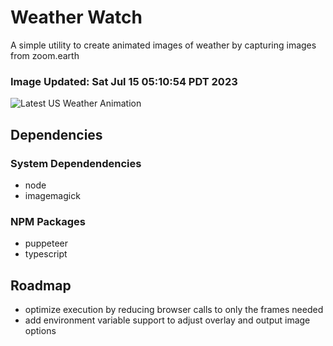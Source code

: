 # Weather Watch

A simple utility to create animated images of weather by capturing images from zoom.earth

### Image Updated: Sat Jul 15 05:10:54 PDT 2023

![Latest US Weather Animation](animations/2023-07-15.webp)

## Dependencies
### System Dependendencies
* node
* imagemagick
### NPM Packages
* puppeteer
* typescript

## Roadmap
* optimize execution by reducing browser calls to only the frames needed
* add environment variable support to adjust overlay and output image options
